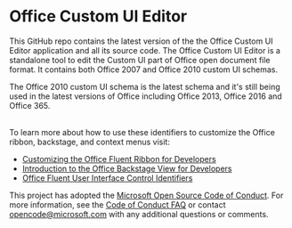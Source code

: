 Office Custom UI Editor
===============

This GitHub repo contains the latest version of the the Office Custom UI Editor application and all its source code.
The Office Custom UI Editor is a standalone tool to edit the Custom UI part of Office open document file format. 
It contains both Office 2007 and Office 2010 custom UI schemas. 

The Office 2010 custom UI schema is the latest schema and it's still being used in the latest versions of Office including Office 2013, Office 2016 and Office 365. 
<br/>
<br/>

To learn more about how to use these identifiers to customize the Office ribbon, backstage, and context menus visit:
 - [Customizing the Office Fluent Ribbon for Developers](https://msdn.microsoft.com/en-us/library/aa338202(v=office.14).aspx)
 - [Introduction to the Office Backstage View for Developers](https://msdn.microsoft.com/en-us/library/ee691833(office.14).aspx)
 - [Office Fluent User Interface Control Identifiers](https://github.com/OfficeDev/office-fluent-ui-command-identifiers)


This project has adopted the [Microsoft Open Source Code of Conduct](https://opensource.microsoft.com/codeofconduct/). For more information, see the [Code of Conduct FAQ](https://opensource.microsoft.com/codeofconduct/faq/) or contact [opencode@microsoft.com](mailto:opencode@microsoft.com) with any additional questions or comments.
